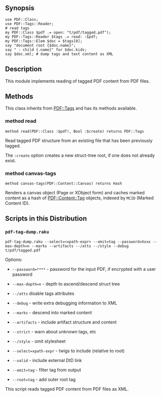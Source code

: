 Synopsis
--------

    use PDF::Class;
    use PDF::Tags::Reader;
    # read tags
    my PDF::Class $pdf .= open: "t/pdf/tagged.pdf");
    my PDF::Tags::Reader $tags .= read: :$pdf;
    my PDF::Tags::Elem $doc = $tags[0];
    say "document root {$doc.name}";
    say " - child {.name}" for $doc.kids;
    say $doc.xml; # dump tags and text content as XML

Description
-----------

This module implements reading of tagged PDF content from PDF files.

Methods
-------

This class inherits from [PDF::Tags](https://pdf-raku.github.io/PDF-Tags-raku/) and has its methods available.

### method read

    method read(PDF::Class :$pdf!, Bool :$create) returns PDF::Tags

Read tagged PDF structure from an existing file that has been previously tagged.

The `:create` option creates a new struct-tree root, if one does not already exist.

### method canvas-tags

    method canvas-tags(PDF::Content::Canvas) returns Hash

Renders a canvas object (Page or XObject form) and caches marked content as a hash of [PDF::Content::Tag](PDF::Content::Tag) objects, indexed by `MCID` (Marked Content ID).

Scripts in this Distribution
----------------------------

### `pdf-tag-dump.raku`

    pdf-tag-dump.raku --select=<xpath-expr> --omit=tag --password=Xxxx --max-depth=n --marks --artifacts --/atts --/style --debug t/pdf/tagged.pdf

Options:

  * `--password=****` - password for the input PDF, if encrypted with a user password

  * `--max-depth=n` - depth to ascend/descend struct tree

  * `--/atts` disable tags attributes

  * `--debug` - write extra debugging information to XML

  * `--marks` - descend into marked content

  * `--artifacts` - include artifact structure and content

  * `--strict` - warn about unknown tags, etc

  * `--/style` - omit stylesheet

  * `--select=xpath-expr` - twigs to include (relative to root)

  * `--valid` - include external DtD link

  * `--omit=tag` - filter tag from output

  * `--root=tag` - add outer root tag

This script reads tagged PDF content from PDF files as XML.

